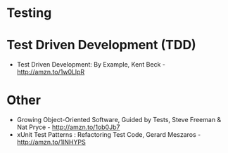 Testing
=======



Test Driven Development (TDD)
=============================

- Test Driven Development: By Example, Kent Beck - http://amzn.to/1w0LlpR


Other
=====

- Growing Object-Oriented Software, Guided by Tests, Steve Freeman & Nat Pryce - http://amzn.to/1ob0Jb7
- xUnit Test Patterns : Refactoring Test Code, Gerard Meszaros - http://amzn.to/1lNHYPS